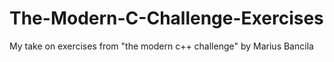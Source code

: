 # The-Modern-C-Challenge-Exercises

My take on exercises from "the modern c++ challenge" by Marius Bancila 
